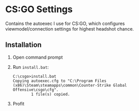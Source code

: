# CS:GO Settings

Contains the autoexec I use for CS:GO, which configures viewmodel/connection settings for highest headshot chance.

## Installation

1. Open command prompt
2. Run `install.bat`:

   ```
   C:\csgo>install.bat
   Copying autoexec.cfg to "C:\Program Files (x86)\Steam\steamapps\common\Counter-Strike Global Offensive\csgo\cfg".
           1 file(s) copied.
   ```

3. Profit
